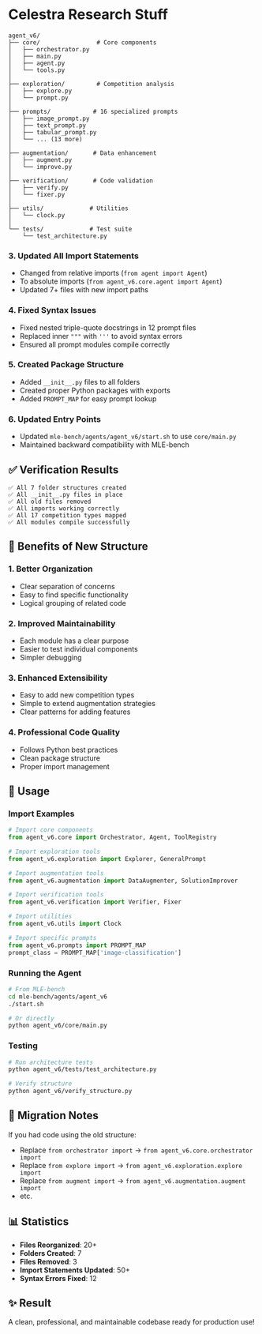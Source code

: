 # Celestra Research Stuff

```
agent_v6/
├── core/                # Core components
│   ├── orchestrator.py
│   ├── main.py
│   ├── agent.py
│   └── tools.py
│
├── exploration/         # Competition analysis
│   ├── explore.py
│   └── prompt.py
│
├── prompts/            # 16 specialized prompts
│   ├── image_prompt.py
│   ├── text_prompt.py
│   ├── tabular_prompt.py
│   └── ... (13 more)
│
├── augmentation/       # Data enhancement
│   ├── augment.py
│   └── improve.py
│
├── verification/       # Code validation
│   ├── verify.py
│   └── fixer.py
│
├── utils/             # Utilities
│   └── clock.py
│
└── tests/             # Test suite
    └── test_architecture.py
```

### 3. **Updated All Import Statements**
- Changed from relative imports (`from agent import Agent`)
- To absolute imports (`from agent_v6.core.agent import Agent`)
- Updated 7+ files with new import paths

### 4. **Fixed Syntax Issues**
- Fixed nested triple-quote docstrings in 12 prompt files
- Replaced inner `"""` with `'''` to avoid syntax errors
- Ensured all prompt modules compile correctly

### 5. **Created Package Structure**
- Added `__init__.py` files to all folders
- Created proper Python packages with exports
- Added `PROMPT_MAP` for easy prompt lookup

### 6. **Updated Entry Points**
- Updated `mle-bench/agents/agent_v6/start.sh` to use `core/main.py`
- Maintained backward compatibility with MLE-bench

## ✅ Verification Results

```
✅ All 7 folder structures created
✅ All __init__.py files in place
✅ All old files removed
✅ All imports working correctly
✅ All 17 competition types mapped
✅ All modules compile successfully
```

## 🚀 Benefits of New Structure

### 1. **Better Organization**
- Clear separation of concerns
- Easy to find specific functionality
- Logical grouping of related code

### 2. **Improved Maintainability**
- Each module has a clear purpose
- Easier to test individual components
- Simpler debugging

### 3. **Enhanced Extensibility**
- Easy to add new competition types
- Simple to extend augmentation strategies
- Clear patterns for adding features

### 4. **Professional Code Quality**
- Follows Python best practices
- Clean package structure
- Proper import management

## 📝 Usage

### Import Examples

```python
# Import core components
from agent_v6.core import Orchestrator, Agent, ToolRegistry

# Import exploration tools
from agent_v6.exploration import Explorer, GeneralPrompt

# Import augmentation tools
from agent_v6.augmentation import DataAugmenter, SolutionImprover

# Import verification tools
from agent_v6.verification import Verifier, Fixer

# Import utilities
from agent_v6.utils import Clock

# Import specific prompts
from agent_v6.prompts import PROMPT_MAP
prompt_class = PROMPT_MAP['image-classification']
```

### Running the Agent

```bash
# From MLE-bench
cd mle-bench/agents/agent_v6
./start.sh

# Or directly
python agent_v6/core/main.py
```

### Testing

```bash
# Run architecture tests
python agent_v6/tests/test_architecture.py

# Verify structure
python agent_v6/verify_structure.py
```

## 🔄 Migration Notes

If you had code using the old structure:
- Replace `from orchestrator import` → `from agent_v6.core.orchestrator import`
- Replace `from explore import` → `from agent_v6.exploration.explore import`
- Replace `from augment import` → `from agent_v6.augmentation.augment import`
- etc.

## 📊 Statistics

- **Files Reorganized**: 20+
- **Folders Created**: 7
- **Files Removed**: 3
- **Import Statements Updated**: 50+
- **Syntax Errors Fixed**: 12

## ✨ Result

A clean, professional, and maintainable codebase ready for production use!
